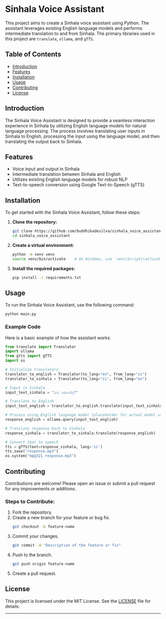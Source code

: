 # Sinhala Voice Assistant

This project aims to create a Sinhala voice assistant using Python. The assistant leverages existing English language models and performs intermediate translation to and from Sinhala. The primary libraries used in this project are `translate`, `ollama`, and `gTTS`.

## Table of Contents

- [Introduction](#introduction)
- [Features](#features)
- [Installation](#installation)
- [Usage](#usage)
- [Contributing](#contributing)
- [License](#license)

## Introduction

The Sinhala Voice Assistant is designed to provide a seamless interaction experience in Sinhala by utilizing English language models for natural language processing. The process involves translating user inputs in Sinhala to English, processing the input using the language model, and then translating the output back to Sinhala.

## Features

- Voice input and output in Sinhala
- Intermediate translation between Sinhala and English
- Utilizes existing English language models for robust NLP
- Text-to-speech conversion using Google Text-to-Speech (gTTS)

## Installation

To get started with the Sinhala Voice Assistant, follow these steps:

1. **Clone the repository:**
   ```bash
   git clone https://github.com/buddhikadesilva/sinhala_voice_assistant.git
   cd sinhala_voice_assistant
   ```

2. **Create a virtual environment:**
   ```bash
   python -m venv venv
   source venv/bin/activate    # On Windows, use `venv\Scripts\activate`
   ```

3. **Install the required packages:**
   ```bash
   pip install -r requirements.txt
   ```

## Usage

To run the Sinhala Voice Assistant, use the following command:

```bash
python main.py
```

### Example Code

Here is a basic example of how the assistant works:

```python
from translate import Translator
import ollama
from gtts import gTTS
import os

# Initialize translators
translator_to_english = Translator(to_lang="en", from_lang="si")
translator_to_sinhala = Translator(to_lang="si", from_lang="en")

# Input in Sinhala
input_text_sinhala = "ඔබ කෙසේද?"

# Translate to English
input_text_english = translator_to_english.translate(input_text_sinhala)

# Process using English language model (placeholder for actual model usage)
response_english = ollama.query(input_text_english)

# Translate response back to Sinhala
response_sinhala = translator_to_sinhala.translate(response_english)

# Convert text to speech
tts = gTTS(text=response_sinhala, lang='si')
tts.save("response.mp3")
os.system("mpg321 response.mp3")
```

## Contributing

Contributions are welcome! Please open an issue or submit a pull request for any improvements or additions.

### Steps to Contribute:

1. Fork the repository.
2. Create a new branch for your feature or bug fix.
   ```bash
   git checkout -b feature-name
   ```
3. Commit your changes.
   ```bash
   git commit -m "Description of the feature or fix"
   ```
4. Push to the branch.
   ```bash
   git push origin feature-name
   ```
5. Create a pull request.

## License

This project is licensed under the MIT License. See the [LICENSE](LICENSE) file for details.

---
